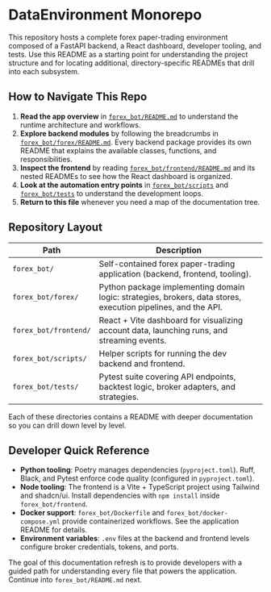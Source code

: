# DataEnvironment Monorepo

This repository hosts a complete forex paper-trading environment composed of a FastAPI
backend, a React dashboard, developer tooling, and tests.  Use this README as a
starting point for understanding the project structure and for locating
additional, directory-specific READMEs that drill into each subsystem.

## How to Navigate This Repo

1. **Read the app overview** in [`forex_bot/README.md`](forex_bot/README.md) to
   understand the runtime architecture and workflows.
2. **Explore backend modules** by following the breadcrumbs in
   [`forex_bot/forex/README.md`](forex_bot/forex/README.md).  Every backend
   package provides its own README that explains the available classes,
   functions, and responsibilities.
3. **Inspect the frontend** by reading
   [`forex_bot/frontend/README.md`](forex_bot/frontend/README.md) and its nested
   READMEs to see how the React dashboard is organized.
4. **Look at the automation entry points** in [`forex_bot/scripts`](forex_bot/scripts)
   and [`forex_bot/tests`](forex_bot/tests) to understand the development loops.
5. **Return to this file** whenever you need a map of the documentation tree.

## Repository Layout

| Path | Description |
| --- | --- |
| `forex_bot/` | Self-contained forex paper-trading application (backend, frontend, tooling). |
| `forex_bot/forex/` | Python package implementing domain logic: strategies, brokers, data stores, execution pipelines, and the API. |
| `forex_bot/frontend/` | React + Vite dashboard for visualizing account data, launching runs, and streaming events. |
| `forex_bot/scripts/` | Helper scripts for running the dev backend and frontend. |
| `forex_bot/tests/` | Pytest suite covering API endpoints, backtest logic, broker adapters, and strategies. |

Each of these directories contains a README with deeper documentation so you
can drill down level by level.

## Developer Quick Reference

- **Python tooling**: Poetry manages dependencies (`pyproject.toml`).  Ruff,
  Black, and Pytest enforce code quality (configured in `pyproject.toml`).
- **Node tooling**: The frontend is a Vite + TypeScript project using Tailwind
  and shadcn/ui.  Install dependencies with `npm install` inside
  `forex_bot/frontend`.
- **Docker support**: `forex_bot/Dockerfile` and `forex_bot/docker-compose.yml`
  provide containerized workflows.  See the application README for details.
- **Environment variables**: `.env` files at the backend and frontend levels
  configure broker credentials, tokens, and ports.

The goal of this documentation refresh is to provide developers with a guided
path for understanding every file that powers the application.  Continue into
`forex_bot/README.md` next.
